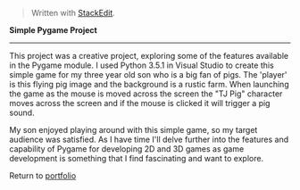 


> Written with [StackEdit](https://stackedit.io/).

**Simple Pygame Project**


----------
This project was a creative project, exploring some of the features available in the Pygame module.  I used Python 3.5.1 in Visual Studio to create this simple game for my three year old son who is a big fan of pigs.  The 'player' is this flying pig image and the background is a rustic farm.  When launching the game as the mouse is moved across the screen the "TJ Pig" character moves across the screen and if the mouse is clicked it will trigger a pig sound.

My son enjoyed playing around with this simple game, so my target audience was satisfied.  As I have time I'll delve further into the features and capability of Pygame for developing 2D and 3D games as game development is something that I find fascinating and want to explore.

Return to [portfolio](../../../../)